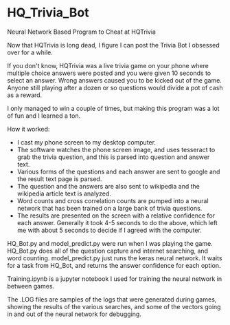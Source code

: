 # HQ_Trivia_Bot
Neural Network Based Program to Cheat at HQTrivia

Now that HQTrivia is long dead, I figure I can post the Trivia Bot I obsessed over for a while. 

If you don't know, HQTrivia was a live trivia game on your phone where multiple choice answers were posted and you were given 10 seconds to select an answer. 
Wrong answers caused you to be kicked out of the game. Anyone still playing after a dozen or so questions would divide a pot of cash as a reward.

I only managed to win a couple of times, but making this program was a lot of fun and I learned a ton.

How it worked: 
- I cast my phone screen to my desktop computer. 
- The software watches the phone screen image, and uses tesseract to grab the trivia question, and this is parsed into question and answer text. 
- Various forms of the questions and each answer are sent to google and the result text page is parsed. 
- The question and the answers are also sent to wikipedia and the wikipedia article text is analyzed. 
- Word counts and cross correlation counts are pumped into a neural network that has been trained on a large bank of trivia questions. 
- The results are presented on the screen with a relative confidence for each answer. 
Generally it took 4-5 seconds to do the above, which left me with about 5 seconds to decide if I agreed with the computer. 

HQ_Bot.py and model_predict.py were run when I was playing the game. 
HQ_Bot.py does all of the question capture and internet searching, and word counting. 
model_predict.py just runs the keras neural network. It waits for a task from HQ_Bot, and returns the answer confidence for each option. 

Training.ipynb is a jupyter notebook I used for training the neural network in between games. 

The .LOG files are samples of the logs that were generated during games, showing the results of the various searches, and some of the vectors going in and out of the neural network for debugging. 

